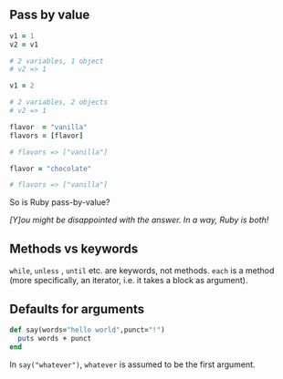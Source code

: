 
## Pass by value

```ruby
v1 = 1
v2 = v1

# 2 variables, 1 object
# v2 => 1

v1 = 2

# 2 variables, 2 objects
# v2 => 1
```

```ruby
flavor  = "vanilla"
flavors = [flavor]

# flavors => ["vanilla"]

flavor = "chocolate"

# flavors => ["vanilla"]
```

So is Ruby pass-by-value?

_[Y]ou might be disappointed with the answer. In a way, Ruby is both!_

## Methods vs keywords

`while`, `unless` , `until` etc. are keywords, not methods. `each` is a method (more specifically, an iterator, i.e. it takes a block as argument).

## Defaults for arguments

```ruby
def say(words="hello world",punct="!")
  puts words + punct
end
```

In `say("whatever")`, `whatever` is assumed to be the first argument.

